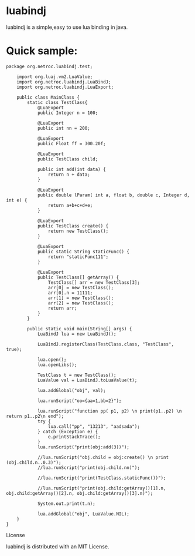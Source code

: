 # luabindj #

luabindj is a simple,easy to use lua binding in java.

# Quick sample: #

    package org.netroc.luabindj.test;

		import org.luaj.vm2.LuaValue;
		import org.netroc.luabindj.LuaBindJ;
		import org.netroc.luabindj.LuaExport;
		
		public class MainClass {
			static class TestClass{
				@LuaExport
				public Integer n = 100;
				
				@LuaExport
				public int nn = 200;
		
				@LuaExport
				public Float ff = 300.20f;
		
				@LuaExport
				public TestClass child;
		
				public int add(int data) {
					return n + data;
				}
		
				@LuaExport
				public double lParam( int a, float b, double c, Integer d, int e) {
					return a+b+c+d+e;
				}
		
				@LuaExport
				public TestClass create() {
					return new TestClass();
				}
				
				@LuaExport
				public static String staticFunc() {
					return "staticFunc111";
				}
		
				@LuaExport
				public TestClass[] getArray() {
					TestClass[] arr = new TestClass[3];
					arr[0] = new TestClass();
					arr[0].n = 11111;
					arr[1] = new TestClass();
					arr[2] = new TestClass();
					return arr;
				}
			}
			
			public static void main(String[] args) {
				LuaBindJ lua = new LuaBindJ();
				
				LuaBindJ.registerClass(TestClass.class, "TestClass", true);
				
				lua.open();
				lua.openLibs();
				
				TestClass t = new TestClass();
				LuaValue val = LuaBindJ.toLuaValue(t);
				
				lua.addGlobal("obj", val);
				
				lua.runScript("oo={aa=1,bb=2}");
				
				lua.runScript("function pp( p1, p2) \n print(p1..p2) \n return p1..p2\n end");
				try {
					lua.call("pp", "13213", "aadsada");
				} catch (Exception e) {
					e.printStackTrace();
				}
				lua.runScript("print(obj:add(3))");
				
				//lua.runScript("obj.child = obj:create() \n print (obj.child.n..0.3)");
				//lua.runScript("print(obj.child.nn)");
				
				//lua.runScript("print(TestClass.staticFunc())");
				
				//lua.runScript("print(obj.child:getArray()[1].n, obj.child:getArray()[2].n, obj.child:getArray()[3].n)");
				
				System.out.print(t.n);
				
				lua.addGlobal("obj", LuaValue.NIL);
		}
	}


License

luabindj is distributed with an MIT License. 